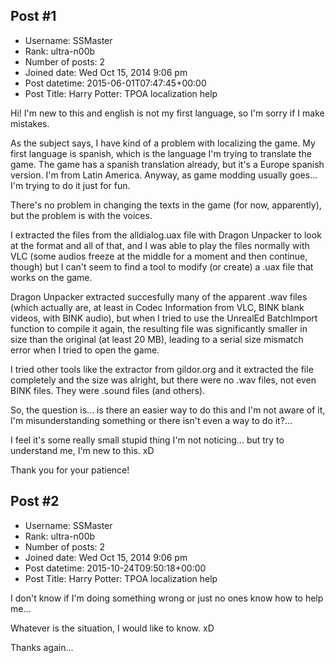 ## Post #1
- Username: SSMaster
- Rank: ultra-n00b
- Number of posts: 2
- Joined date: Wed Oct 15, 2014 9:06 pm
- Post datetime: 2015-06-01T07:47:45+00:00
- Post Title: Harry Potter: TPOA localization help

Hi! I'm new to this and english is not my first language, so I'm sorry if I make mistakes.

As the subject says, I have kind of a problem with localizing the game. My first language is spanish, which is the language I'm trying to translate the game. The game has a spanish translation already, but it's a Europe spanish version. I'm from Latin America. Anyway, as game modding usually goes... I'm trying to do it just for fun.

There's no problem in changing the texts in the game (for now, apparently), but the problem is with the voices.

I extracted the files from the alldialog.uax file with Dragon Unpacker to look at the format and all of that, and I was able to play the files normally with VLC (some audios freeze at the middle for a moment and then continue, though) but I can't seem to find a tool to modify (or create) a .uax file that works on the game.

Dragon Unpacker extracted succesfully many of the apparent .wav files (which actually are, at least in Codec Information from VLC, BINK blank videos, with BINK audio), but when I tried to use the UnrealEd BatchImport function to compile it again, the resulting file was significantly smaller in size than the original (at least 20 MB), leading to a serial size mismatch error when I tried to open the game.

I tried other tools like the extractor from gildor.org and it extracted the file completely and the size was alright, but there were no .wav files, not even BINK files. They were .sound files (and others).

So, the question is... is there an easier way to do this and I'm not aware of it, I'm misunderstanding something or there isn't even a way to do it?...

I feel it's some really small stupid thing I'm not noticing... but try to understand me, I'm new to this. xD

Thank you for your patience!
## Post #2
- Username: SSMaster
- Rank: ultra-n00b
- Number of posts: 2
- Joined date: Wed Oct 15, 2014 9:06 pm
- Post datetime: 2015-10-24T09:50:18+00:00
- Post Title: Harry Potter: TPOA localization help

I don't know if I'm doing something wrong or just no ones know how to help me...

Whatever is the situation, I would like to know. xD

Thanks again...
